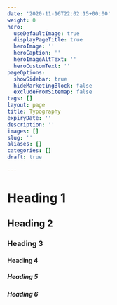 ```yaml
---
date: '2020-11-16T22:02:15+00:00'
weight: 0
hero:
  useDefaultImage: true
  displayPageTitle: true
  heroImage: ''
  heroCaption: ''
  heroImageAltText: ''
  heroCustomText: ''
pageOptions:
  showSidebar: true
  hideMarketingBlock: false
  excludeFromSitemap: false
tags: []
layout: page
title: Typography
expiryDate: ''
description: ''
images: []
slug: ''
aliases: []
categories: []
draft: true

---
```

# Heading 1

## Heading 2

### Heading 3

#### Heading 4

##### Heading 5

##### Heading 6